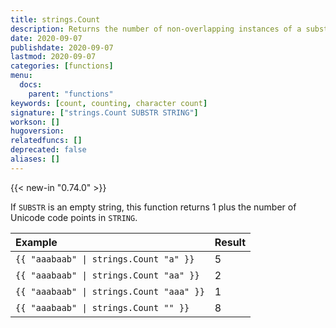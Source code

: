 ```yaml
---
title: strings.Count
description: Returns the number of non-overlapping instances of a substring within a string.
date: 2020-09-07
publishdate: 2020-09-07
lastmod: 2020-09-07
categories: [functions]
menu:
  docs:
    parent: "functions"
keywords: [count, counting, character count]
signature: ["strings.Count SUBSTR STRING"]
workson: []
hugoversion:
relatedfuncs: []
deprecated: false
aliases: []
---
```


{{< new-in "0.74.0" >}}

If `SUBSTR` is an empty string, this function returns 1 plus the number of Unicode code points in `STRING`.

Example|Result
:--|:--
`{{ "aaabaab" \| strings.Count "a" }}`|5
`{{ "aaabaab" \| strings.Count "aa" }}`|2
`{{ "aaabaab" \| strings.Count "aaa" }}`|1
`{{ "aaabaab" \| strings.Count "" }}`|8
